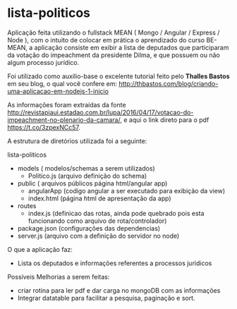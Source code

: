 # lista-politicos
Aplicação feita utilizando o fullstack MEAN ( Mongo / Angular / Express / Node ), com o intuito de colocar em prática o aprendizado do curso BE-MEAN, a  aplicação consiste em exibir a lista de deputados que participaram da votação do impeachment da presidente Dilma, e que possuem ou não algum processo jurídico.


Foi utilizado como auxilio-base o excelente tutorial feito pelo **Thalles Bastos** em seu blog, o qual você confere em:  <http://thbastos.com/blog/criando-uma-aplicacao-em-nodejs-1-inicio>


As informações foram extraídas da fonte <http://revistapiaui.estadao.com.br/lupa/2016/04/17/votacao-do-impeachment-no-plenario-da-camara/>, e aqui o link direto para o pdf <https://t.co/3zpexNCc57>.


A estrutura de diretórios utilizada foi a seguinte:

lista-politicos

* models ( modelos/schemas a serem utilizados)
	* Politico.js (arquivo definição do schema)
* public ( arquivos públicos página html/angular app) 
	* angularApp (codigo angular a ser executado para exibição da view)
	* index.html (página html de apresentação da app)
* routes
	* index.js (definicao das rotas, ainda pode quebrado pois esta funcionando como arquivo de rota/controlador)
* package.json (configurações das dependencias)
* server.js (arquivo com a definição do servidor no node) 


O que a aplicação faz:

* Lista os deputados e informações referentes a processos juridicos

 

Possíveis Melhorias a serem feitas:

* criar rotina para ler pdf e dar carga no mongoDB com as informações
* Integrar datatable para facilitar a pesquisa, paginação e sort.
